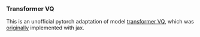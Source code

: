### Transformer VQ

This is an unofficial pytorch adaptation of model [transformer VQ](https://openreview.net/pdf?id=oDdzXQzP2F), which was [originally](https://github.com/transformer-vq/transformer_vq) implemented with jax. 

